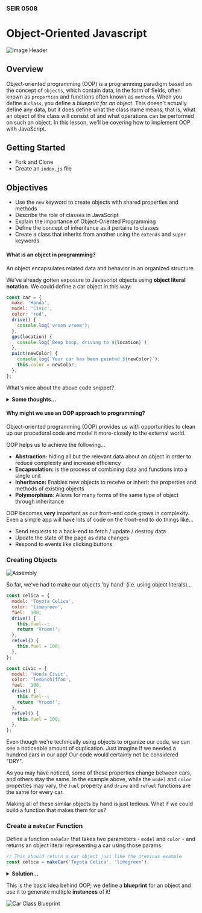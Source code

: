 ### SEIR 0508

# Object-Oriented Javascript

![Image Header](https://www.freecodecamp.org/news/content/images/2020/02/OOP-IN-JS-1.png)

## Overview
Object-oriented programming (OOP) is a programming paradigm based on the concept of `objects`, which contain data, in the form of fields, often known as `properties` and functions often known as `methods`. When you define a `class`, you define a *blueprint for an object*. This doesn't actually define any data, but it does define what the class name means, that is, what an object of the class will consist of and what operations can be performed on such an object. In this lesson, we'll be covering how to implement OOP with JavaScript.

## Getting Started
- Fork and Clone
- Create an `index.js` file

## Objectives

- Use the `new` keyword to create objects with shared properties and methods
- Describe the role of classes in JavaScript
- Explain the importance of Object-Oriented Programming
- Define the concept of inheritance as it pertains to classes
- Create a class that inherits from another using the `extends` and `super` keywords

#### What is an object in programming?

An object encapsulates related data and behavior in an organized structure.

We've already gotten exposure to Javascript objects using **object literal notation**. We could define a car object in this way:

```js
const car = {
  make: 'Honda',
  model: 'Civic',
  color: 'red',
  drive() {
    console.log('vroom vroom');
  },
  gps(location) {
    console.log(`Beep boop, driving to ${location}`);
  },
  paint(newColor) {
    console.log(`Your car has been painted ${newColor}`);
    this.color = newColor;
  },
};

```

What's nice about the above code snippet?

<details>

  <summary><strong>Some thoughts...</strong></summary>

  > * Related properties and methods are packaged together.
  > * Fewer global variables.
  > * Readability.

</details>

#### Why might we use an OOP approach to programming?

Object-oriented programming (OOP) provides us with opportunities to clean up our procedural code and model it more-closely to the external world.

OOP helps us to achieve the following...
  * **Abstraction:** hiding all but the relevant data about an object in order to reduce complexity and increase efficiency
  * **Encapsulation:** is the process of combining data and functions into a single unit
  * **Inheritance:** Enables new objects to receive or inherit the properties and methods of existing objects
  * **Polymorphism**: Allows for many forms of the same type of object through inheritance

OOP becomes **very** important as our front-end code grows in complexity. Even a simple app will have lots of code on the front-end to do things like...
* Send requests to a back-end to fetch / update / destroy data
* Update the state of the page as data changes
* Respond to events like clicking buttons

### Creating Objects

![Assembly](https://biol355.github.io/Lectures/Images/iteration/assembly_line.gif)

So far, we've had to make our objects 'by hand' (i.e. using object literals)...

```js
const celica = {
  model: 'Toyota Celica',
  color: 'limegreen',
  fuel:  100,
  drive() {
    this.fuel--;
    return 'Vroom!';
  },
  refuel() {
    this.fuel = 100;
  },
};

const civic = {
  model: 'Honda Civic',
  color: 'lemonchiffon',
  fuel:  100,
  drive() {
    this.fuel--;
    return 'Vroom!';
  },
  refuel() {
    this.fuel = 100;
  },
};
```

Even though we're technically using objects to organize our code, we can see a noticeable amount of duplication. Just imagine if we needed a hundred cars in our app! Our code would certainly not be considered "DRY".

As you may have noticed, some of these properties change between cars, and others stay the same. In the example above, while the `model` and `color` properties may vary, the `fuel` property and `drive` and `refuel` functions are the same for every car.

Making all of these similar objects by hand is just tedious. What if we could build a function that makes them for us?

### Create a `makeCar` Function

Define a function `makeCar` that takes two parameters - `model` and `color` - and returns an object literal representing a car using those params.

```js
// This should return a car object just like the previous example
const celica = makeCar('Toyota Celica', 'limegreen');
```

<details>
  <summary><strong>Solution...</strong></summary>

  ```js
  const makeCar = function(model, color){
    return {
      model: model,
      color: color,
      fuel:  100,
      drive: function() {
        this.fuel--;
        return 'Vroom!';
      },
      refuel: function() {
        this.fuel = 100;
      }
    }
  }
  ```

</details>

This is the basic idea behind OOP; we define a **blueprint** for an object and use it to generate multiple **instances** of it!

![Car Class Blueprint](https://vitalflux.com/wp-content/uploads/2014/10/classes_and_objects.gif)

